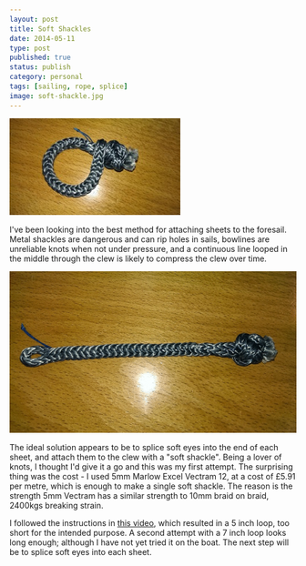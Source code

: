 ```yaml
--- 
layout: post 
title: Soft Shackles
date: 2014-05-11
type: post 
published: true 
status: publish
category: personal
tags: [sailing, rope, splice]
image: soft-shackle.jpg
---
```


<img src="/assets/soft-shackle.jpg" class="image-right" alt="Soft Shackle">

I've been looking into the best method for attaching sheets to the
foresail. Metal shackles are dangerous and can rip holes in sails,
bowlines are unreliable knots when not under pressure, and a continuous
line looped in the middle through the clew is likely to compress the
clew over time.

<!--more-->

[![Soft Shackle Animation](/assets/soft-shackle3.gif)](/assets/soft-shackle3.gif)

The ideal solution appears to be to splice soft eyes into the end of
each sheet, and attach them to the clew with a "soft shackle". Being a
lover of knots, I thought I'd give it a go and this was my first
attempt. The surprising thing was the cost - I used 5mm Marlow Excel
Vectram 12, at a cost of £5.91 per metre, which is enough to make a
single soft shackle. The reason is the strength 5mm Vectram has a
similar strength to 10mm braid on braid, 2400kgs breaking strain.

I followed the instructions in [this
video](http://www.colligomarine.com/gallery-documents/documents/colligo-how-to-splice-videos "Colligo Marine: Soft Shackles"),
which resulted in a 5 inch loop, too short for the intended purpose. A
second attempt with a 7 inch loop looks long enough; although I have not
yet tried it on the boat. The next step will be to splice soft eyes into
each sheet.

